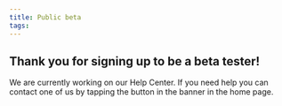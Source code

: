 ```yaml
---
title: Public beta
tags: 
---
```


## Thank you for signing up to be a beta tester!

We are currently working on our Help Center. If you need help you can contact one of us by tapping the button in the banner in the home page.
